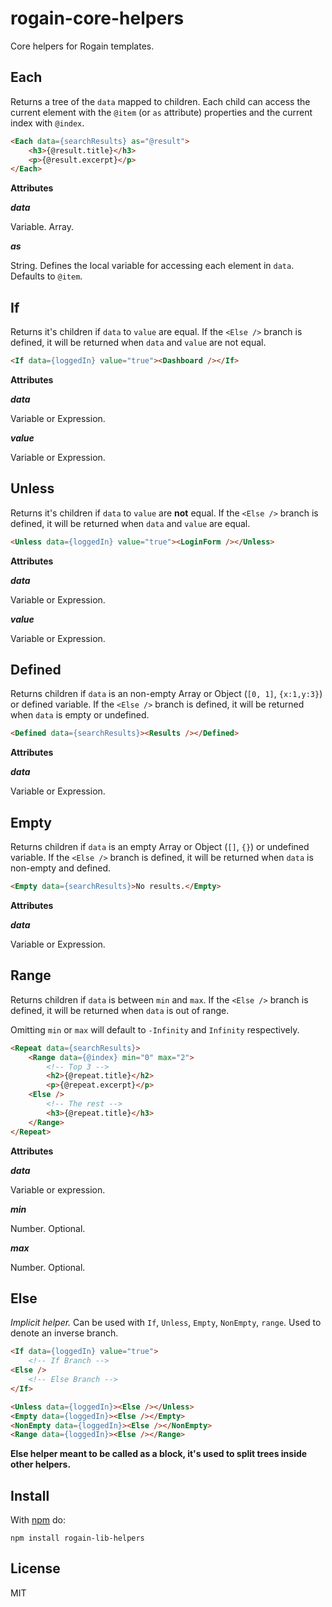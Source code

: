 # rogain-core-helpers

Core helpers for Rogain templates.

## Each

Returns a tree of the `data` mapped to children.  Each child can access the current element with the `@item` (or `as` attribute) properties and the current index with `@index`.

```html
<Each data={searchResults} as="@result">
    <h3>{@result.title}</h3>
    <p>{@result.excerpt}</p>
</Each>
```

__Attributes__

___data___

Variable. Array.

___as___

String. Defines the local variable for accessing each element in `data`. Defaults to `@item`.

## If

Returns it's children if `data` to `value` are equal. If the `<Else />` branch is defined, it will be returned when `data` and `value` are not equal.

```html
<If data={loggedIn} value="true"><Dashboard /></If>
```

__Attributes__

___data___

Variable or Expression.

___value___

Variable or Expression.

## Unless

Returns it's children if `data` to `value` are __not__ equal. If the `<Else />` branch is defined, it will be returned when `data` and `value` are equal.

```html
<Unless data={loggedIn} value="true"><LoginForm /></Unless>
```

__Attributes__

___data___

Variable or Expression.

___value___

Variable or Expression.

## Defined

Returns children if `data` is an non-empty Array or Object (`[0, 1]`, `{x:1,y:3}`) or defined variable.  If the `<Else />` branch is defined, it will be returned when `data` is empty or undefined.

```html
<Defined data={searchResults}><Results /></Defined>
```

__Attributes__

___data___

Variable or Expression.

## Empty

Returns children if `data` is an empty Array or Object (`[]`, `{}`) or undefined variable.  If the `<Else />` branch is defined, it will be returned when `data` is non-empty and defined.

```html
<Empty data={searchResults}>No results.</Empty>
```

__Attributes__

___data___

Variable or Expression.

## Range

Returns children if `data` is between `min` and `max`.  If the `<Else />` branch is defined, it will be returned when `data` is out of range. 

Omitting `min` or `max` will default to `-Infinity` and `Infinity` respectively.

```html
<Repeat data={searchResults}>
    <Range data={@index} min="0" max="2">
        <!-- Top 3 -->
        <h2>{@repeat.title}</h2>
        <p>{@repeat.excerpt}</p>
    <Else />
        <!-- The rest -->
        <h3>{@repeat.title}</h3>
    </Range>
</Repeat>
```

__Attributes__

___data___

Variable or expression.

___min___

Number. Optional.

___max___

Number. Optional.


## Else

_Implicit helper._  Can be used with `If`, `Unless`, `Empty`, `NonEmpty`, `range`.  Used to denote an inverse branch. 

```html
<If data={loggedIn} value="true">
    <!-- If Branch -->
<Else />
    <!-- Else Branch -->
</If>

<Unless data={loggedIn}><Else /></Unless>
<Empty data={loggedIn}><Else /></Empty>
<NonEmpty data={loggedIn}><Else /></NonEmpty>
<Range data={loggedIn}><Else /></Range>
```

__Else helper meant to be called as a block, it's used to split trees inside other helpers.__




## Install 

With [npm](https://www.npmjs.com) do:

```
npm install rogain-lib-helpers
```

## License

MIT
